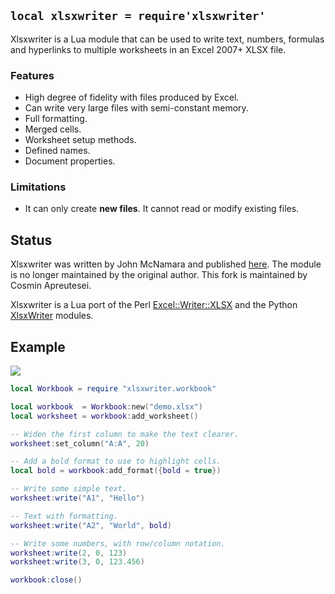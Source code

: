 
## `local xlsxwriter = require'xlsxwriter'`

Xlsxwriter is a Lua module that can be used to write text, numbers, formulas
and hyperlinks to multiple worksheets in an Excel 2007+ XLSX file.

### Features

* High degree of fidelity with files produced by Excel.
* Can write very large files with semi-constant memory.
* Full formatting.
* Merged cells.
* Worksheet setup methods.
* Defined names.
* Document properties.

### Limitations

 * It can only create **new files**. It cannot read or modify existing files.

## Status

Xlsxwriter was written by John McNamara and published
[here](https://github.com/jmcnamara/xlsxwriter.lua). The module is no
longer maintained by the original author. This fork is maintained by
Cosmin Apreutesei.

Xlsxwriter is a Lua port of the Perl
[Excel::Writer::XLSX](http://search.cpan.org/~jmcnamara/Excel-Writer-XLSX/)
and the Python [XlsxWriter](http://xlsxwriter.readthedocs.org) modules.

## Example

![](/files/luapower/xlsxwriter/_images/demo.png)

```lua
local Workbook = require "xlsxwriter.workbook"

local workbook  = Workbook:new("demo.xlsx")
local worksheet = workbook:add_worksheet()

-- Widen the first column to make the text clearer.
worksheet:set_column("A:A", 20)

-- Add a bold format to use to highlight cells.
local bold = workbook:add_format({bold = true})

-- Write some simple text.
worksheet:write("A1", "Hello")

-- Text with formatting.
worksheet:write("A2", "World", bold)

-- Write some numbers, with row/column notation.
worksheet:write(2, 0, 123)
worksheet:write(3, 0, 123.456)

workbook:close()

```

